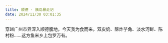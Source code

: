 ```yaml
---
title: 顺德 · 胰岛暴走记
date: 2024/11/30 03:01:35
---
```


穿越广州市界深入顺德腹地，今天我为食而来。双皮奶、酥炸芋角、淡水河鲜、陈村粉……这方鱼米乡上包罗万有。







